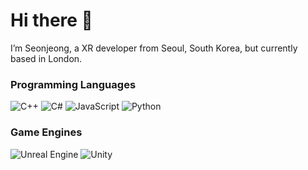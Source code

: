 # Hi there 👋

I’m Seonjeong, a XR developer from Seoul, South Korea, but currently based in London. 

<h3>Programming Languages </h3>
  <p>
    <img alt="C++" src="https://img.shields.io/badge/c++-%2300599C.svg?style=for-the-badge&logo=c%2B%2B&logoColor=white"/>
    <img alt="C#" src="https://img.shields.io/badge/c%23-%23239120.svg?style=for-the-badge&logo=c-sharp&logoColor=white"/>
    <img alt="JavaScript" src="https://img.shields.io/badge/javascript-%23323330.svg?style=for-the-badge&logo=javascript&logoColor=%23F7DF1E"/>
    <img alt="Python" src="https://img.shields.io/badge/python-3670A0?style=for-the-badge&logo=python&logoColor=ffdd54"/>
  </p>

<h3>Game Engines</h3>
  <p>
    <img alt="Unreal Engine" src="https://img.shields.io/badge/unrealengine-%23313131.svg?style=for-the-badge&logo=unrealengine&logoColor=white"/>
    <img alt="Unity" src="https://img.shields.io/badge/unity-%23000000.svg?style=for-the-badge&logo=unity&logoColor=white" />
  </p>

